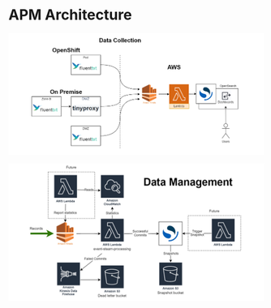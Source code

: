 # APM Architecture

![Data Collection](./images/datacollection.png)

![Data Management](./images/datamanagement.png)
